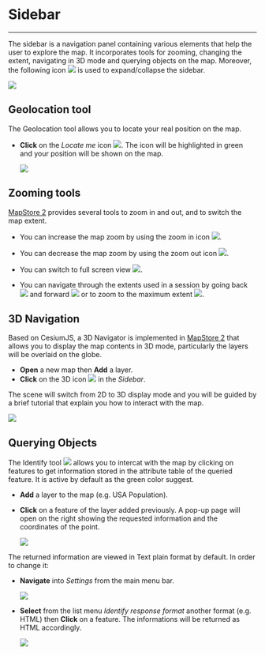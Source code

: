 # Sidebar
*********

The sidebar is a navigation panel containing various elements that help the user to explore the map. It incorporates tools for zooming, changing the extent, navigating in 3D mode and querying objects on the map. Moreover, the following icon <img src="../img/collapse.jpg" style="max-width:20px;"/> is used to expand/collapse the sidebar.

<img src="../img/side-bar-1.jpg" style="max-width:600px;" />

Geolocation tool
----------------

The Geolocation tool allows you to locate your real position on the map.

* **Click** on the *Locate me* icon <img src="../img/geolocation.jpg" style="max-width:20px;"/>. The icon will be highlighted in green and your position will be shown on the map.

  <img src="../img/position.jpg" style="max-width:500px;" />

Zooming tools
-------------

[MapStore 2](https://mapstore2.geo-solutions.it/mapstore/#/) provides several tools to zoom in and out, and to switch the map extent.

* You can increase the map zoom by using the zoom in icon <img src="../img/zoom-in.jpg" style="max-width:18px;"/>.

* You can decrease the map zoom by using the zoom out icon <img src="../img/zoom-out.jpg" style="max-width:18px;"/>.

* You can switch to full screen view <img src="../img/full-screen.jpg" style="max-width:18px;"/>.

* You can navigate through the extents used in a session by going back <img src="../img/back-extent.jpg" style="max-width:22px;"/> and forward <img src="../img/forward-extent.jpg" style="max-width:22px;"/> or to zoom to the maximum extent <img src="../img/max-extent.jpg" style="max-width:22px;"/>.

3D Navigation
-------------
Based on CesiumJS, a 3D Navigator is implemented in [MapStore 2](https://mapstore2.geo-solutions.it/mapstore/#/) that allows you to display the map contents in 3D mode, particularly the layers will be overlaid on the globe.

* **Open** a new map then **Add** a layer.
* **Click** on the 3D icon <img src="../img/3D-icon.jpg" style="max-width:22px;"/> in the *Sidebar*.

The scene will switch from 2D to 3D display mode and you will be guided by a brief tutorial that explain you how to interact with the map.

<img src="../img/3D-mode.jpg" style="max-width:600px;" />



Querying Objects
----------------

The Identify tool  <img src="../img/identify.jpg" style="max-width:22px;"/> allows you to intercat with the map by clicking on features to get information stored in the attribute table of the queried feature. It is active by default as the green color suggest.

* **Add** a layer to the map (e.g. USA Population).
* **Click** on a feature of the layer added previously. A pop-up page will open on the right showing the requested information and the coordinates of the point.

    <img src="../img/get-info.jpg" style="max-width:500px;" />

The returned information are viewed in Text plain format by default. In order to change it:

* **Navigate** into *Settings* from the main menu bar.

    <img src="../img/settings.jpg" style="max-width:500px;" />

* **Select** from the list menu *Identify response format* another format (e.g. HTML) then **Click** on a feature. The informations will be returned as HTML accordingly.

    <img src="../img/html-info.jpg" style="max-width:500px;" />